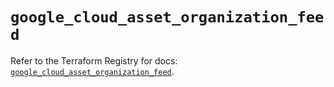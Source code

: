 # `google_cloud_asset_organization_feed`

Refer to the Terraform Registry for docs: [`google_cloud_asset_organization_feed`](https://registry.terraform.io/providers/hashicorp/google/5.12.0/docs/resources/cloud_asset_organization_feed).

